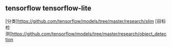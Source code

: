 ## tensorflow tensorflow-lite
[分类]https://github.com/tensorflow/models/tree/master/research/slim
[目标检测]https://github.com/tensorflow/models/tree/master/research/object_detection
